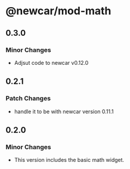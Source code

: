 # @newcar/mod-math

## 0.3.0

### Minor Changes

- Adjsut code to newcar v0.12.0

## 0.2.1

### Patch Changes

- handle it to be with newcar version 0.11.1

## 0.2.0

### Minor Changes

- This version includes the basic math widget.
